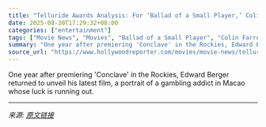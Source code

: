 ```yaml
---
title: "Telluride Awards Analysis: For ‘Ballad of a Small Player,’ Colin Farrell Is Back in Oscar Mix for Second Time in Four Years"
date: 2025-08-30T17:29:32+08:00
categories: ["entertainment"]
tags: ["Movie News", "Movies", "Ballad of a Small Player", "Colin Farrell", "Telluride"]
summary: "One year after premiering 'Conclave' in the Rockies, Edward Berger returned to unveil his latest film, a portrait of a gambling addict in Macao whose luck is running out."
source_url: "https://www.hollywoodreporter.com/movies/movie-news/telluride-awards-analysis-ballad-of-a-small-player-colin-farrell-1236357480/"
---
```


One year after premiering 'Conclave' in the Rockies, Edward Berger returned to unveil his latest film, a portrait of a gambling addict in Macao whose luck is running out.

---

*来源: [原文链接](https://www.hollywoodreporter.com/movies/movie-news/telluride-awards-analysis-ballad-of-a-small-player-colin-farrell-1236357480/)*
